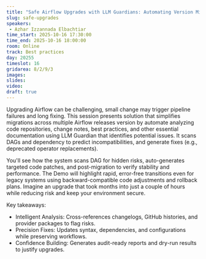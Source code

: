 ```yaml
---
title: "Safe Airflow Upgrades with LLM Guardians: Automating Version Migration and Error Prevention"
slug: safe-upgrades
speakers:
 - Azhar Izzannada Elbachtiar
time_start: 2025-10-16 17:30:00
time_end: 2025-10-16 18:00:00
room: Online
track: Best practices
day: 20255
timeslot: 16
gridarea: 8/2/9/3
images: 
slides:
video:
draft: true
---
```


Upgrading Airflow can be challenging, small change may trigger pipeline failures and long fixing. This session presents solution that simplifies migrations across multiple Airflow releases version by automate analyzing code repositories, change notes, best practices, and other essential documentation using LLM Guardian that identifies potential issues. It scans DAGs and dependency to predict incompatibilities, and generate fixes (e.g., deprecated operator replacements).

You'll see how the system scans DAG for hidden risks, auto-generates targeted code patches, and post-migration to verify stability and performance. The Demo will highlight rapid, error-free transitions even for legacy systems using backward-compatible code adjustments and rollback plans. Imagine an upgrade that took months into just a couple of hours while reducing risk and keep your environment secure.

Key takeaways:
- Intelligent Analysis: Cross-references changelogs, GitHub histories, and provider packages to flag risks.
- Precision Fixes: Updates syntax, dependencies, and configurations while preserving workflows.
- Confidence Building: Generates audit-ready reports and dry-run results to justify upgrades.